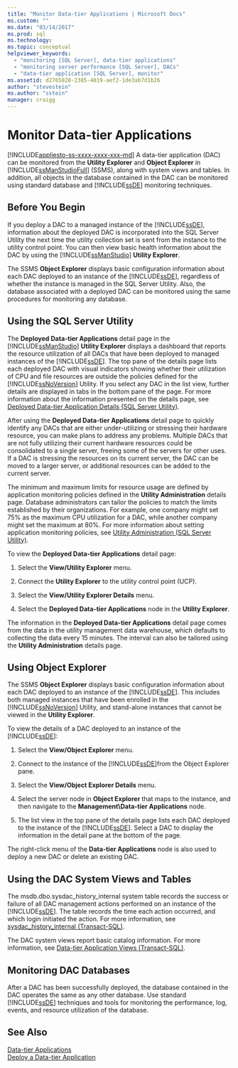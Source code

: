 ```yaml
---
title: "Monitor Data-tier Applications | Microsoft Docs"
ms.custom: ""
ms.date: "03/14/2017"
ms.prod: sql
ms.technology:
ms.topic: conceptual
helpviewer_keywords: 
  - "monitoring [SQL Server], data-tier applications"
  - "monitoring server performance [SQL Server], DACs"
  - "data-tier application [SQL Server], monitor"
ms.assetid: d2765828-2385-4019-aef2-1de3ab7d1b26
author: "stevestein"
ms.author: "sstein"
manager: craigg
---
```

# Monitor Data-tier Applications
[!INCLUDE[appliesto-ss-xxxx-xxxx-xxx-md](../../includes/appliesto-ss-xxxx-xxxx-xxx-md.md)]
  A data-tier application (DAC) can be monitored from the **Utility Explorer** and **Object Explorer** in [!INCLUDE[ssManStudioFull](../../includes/ssmanstudiofull-md.md)] (SSMS), along with system views and tables. In addition, all objects in the database contained in the DAC can be monitored using standard database and [!INCLUDE[ssDE](../../includes/ssde-md.md)] monitoring techniques.  
  
## Before You Begin  
 If you deploy a DAC to a managed instance of the [!INCLUDE[ssDE](../../includes/ssde-md.md)], information about the deployed DAC is incorporated into the SQL Server Utility the next time the utility collection set is sent from the instance to the utility control point. You can then view basic health information about the DAC by using the [!INCLUDE[ssManStudio](../../includes/ssmanstudio-md.md)] **Utility Explorer**.  
  
 The SSMS **Object Explorer** displays basic configuration information about each DAC deployed to an instance of the [!INCLUDE[ssDE](../../includes/ssde-md.md)], regardless of whether the instance is managed in the SQL Server Utility. Also, the database associated with a deployed DAC can be monitored using the same procedures for monitoring any database.  
  
## Using the SQL Server Utility  
 The **Deployed Data-tier Applications** detail page in the [!INCLUDE[ssManStudio](../../includes/ssmanstudio-md.md)] **Utility Explorer** displays a dashboard that reports the resource utilization of all DACs that have been deployed to managed instances of the [!INCLUDE[ssDE](../../includes/ssde-md.md)]. The top pane of the details page lists each deployed DAC with visual indicators showing whether their utilization of CPU and file resources are outside the policies defined for the [!INCLUDE[ssNoVersion](../../includes/ssnoversion-md.md)] Utility. If you select any DAC in the list view, further details are displayed in tabs in the bottom pane of the page. For more information about the information presented on the details page, see [Deployed Data-tier Application Details &#40;SQL Server Utility&#41;](http://msdn.microsoft.com/library/79c41dd9-abcb-434e-9326-00a341d5c867).  
  
 After using the **Deployed Data-tier Applications** detail page to quickly identify any DACs that are either under-utilizing or stressing their hardware resource, you can make plans to address any problems. Multiple DACs that are not fully utilizing their current hardware resources could be consolidated to a single server, freeing some of the servers for other uses. If a DAC is stressing the resources on its current server, the DAC can be moved to a larger server, or additional resources can be added to the current server.  
  
 The minimum and maximum limits for resource usage are defined by application monitoring policies defined in the **Utility Administration** details page. Database administrators can tailor the policies to match the limits established by their organizations. For example, one company might set 75% as the maximum CPU utilization for a DAC, while another company might set the maximum at 80%. For more information about setting application monitoring policies, see [Utility Administration &#40;SQL Server Utility&#41;](http://msdn.microsoft.com/library/3e5a00c3-8905-40f0-9ddc-d924df9c2f0d).  
  
 To view the **Deployed Data-tier Applications** detail page:  
  
1.  Select the **View/Utility Explorer** menu.  
  
2.  Connect the **Utility Explorer** to the utility control point (UCP).  
  
3.  Select the **View/Utility Explorer Details** menu.  
  
4.  Select the **Deployed Data-tier Applications** node in the **Utility Explorer**.  
  
 The information in the **Deployed Data-tier Applications** detail page comes from the data in the utility management data warehouse, which defaults to collecting the data every 15 minutes. The interval can also be tailored using the **Utility Administration** details page.  
  
## Using Object Explorer  
 The SSMS **Object Explorer** displays basic configuration information about each DAC deployed to an instance of the [!INCLUDE[ssDE](../../includes/ssde-md.md)]. This includes both managed instances that have been enrolled in the [!INCLUDE[ssNoVersion](../../includes/ssnoversion-md.md)] Utility, and stand-alone instances that cannot be viewed in the **Utility Explorer**.  
  
 To view the details of a DAC deployed to an instance of the [!INCLUDE[ssDE](../../includes/ssde-md.md)]:  
  
1.  Select the **View/Object Explorer** menu.  
  
2.  Connect to the instance of the [!INCLUDE[ssDE](../../includes/ssde-md.md)]from the Object Explorer pane.  
  
3.  Select the **View/Object Explorer Details** menu.  
  
4.  Select the server node in **Object Explorer** that maps to the instance, and then navigate to the **Management\Data-tier Applications** node.  
  
5.  The list view in the top pane of the details page lists each DAC deployed to the instance of the [!INCLUDE[ssDE](../../includes/ssde-md.md)]. Select a DAC to display the information in the detail pane at the bottom of the page.  
  
 The right-click menu of the **Data-tier Applications** node is also used to deploy a new DAC or delete an existing DAC.  
  
## Using the DAC System Views and Tables  
 The msdb.dbo.sysdac_history_internal system table records the success or failure of all DAC management actions performed on an instance of the [!INCLUDE[ssDE](../../includes/ssde-md.md)]. The table records the time each action occurred, and which login initiated the action. For more information, see [sysdac_history_internal &#40;Transact-SQL&#41;](../../relational-databases/system-tables/data-tier-application-tables-sysdac-history-internal.md).  
  
 The DAC system views report basic catalog information. For more information, see [Data-tier Application Views &#40;Transact-SQL&#41;](http://msdn.microsoft.com/library/0de01328-d7a6-4677-b7a0-dcd3098c23d4).  
  
## Monitoring DAC Databases  
 After a DAC has been successfully deployed, the database contained in the DAC operates the same as any other database. Use standard [!INCLUDE[ssDE](../../includes/ssde-md.md)] techniques and tools for monitoring the performance, log, events, and resource utilization of the database.  
  
## See Also  
 [Data-tier Applications](../../relational-databases/data-tier-applications/data-tier-applications.md)   
 [Deploy a Data-tier Application](../../relational-databases/data-tier-applications/deploy-a-data-tier-application.md)  
  
  
